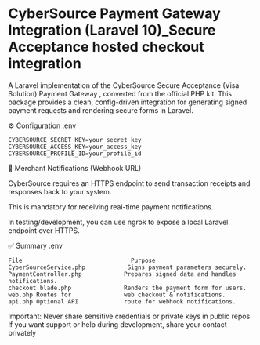 # CyberSource Payment Gateway Integration (Laravel 10)_Secure Acceptance hosted checkout integration

A Laravel implementation of the CyberSource Secure Acceptance (Visa Solution) Payment Gateway
, converted from the official PHP kit.
This package provides a clean, config-driven integration for generating signed payment requests and rendering secure forms in Laravel.

⚙️ Configuration
  .env
  
    CYBERSOURCE_SECRET_KEY=your_secret_key
    CYBERSOURCE_ACCESS_KEY=your_access_key
    CYBERSOURCE_PROFILE_ID=your_profile_id

🔔 Merchant Notifications (Webhook URL)

CyberSource requires an HTTPS endpoint to send transaction receipts and responses back to your system.

This is mandatory for receiving real-time payment notifications.

In testing/development, you can use ngrok
 to expose a local Laravel endpoint over HTTPS.

 ✅ Summary
 .env
 
    File	                           Purpose
    CyberSourceService.php	          Signs payment parameters securely.
    PaymentController.php	         Prepares signed data and handles notifications.
    checkout.blade.php	             Renders the payment form for users.
    web.php	Routes for               web checkout & notifications.
    api.php	Optional API             route for webhook notifications.

 Important: Never share sensitive credentials or private keys in public repos. If you want support or help during development, share your contact privately
